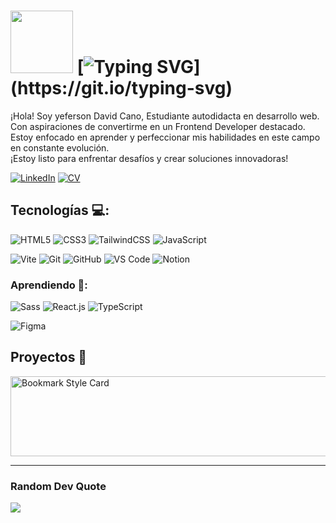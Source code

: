 # <img src="https://media.giphy.com/media/lGhBlBMIN2XsEteTN3/giphy.gif" width="100"/> [![Typing SVG](https://readme-typing-svg.herokuapp.com?font=Fira+Code&weight=500&duration=4000&pause=1000&width=435&lines=%C2%A1Hola!+%F0%9F%91%8B;Bienvenid%40+a+mi+espacio+en+GitHub.;%C2%A1encantado+de+tenerte+aqu%C3%AD!)](https://git.io/typing-svg)

¡Hola! Soy yeferson David Cano, Estudiante autodidacta en desarrollo web. Con aspiraciones de convertirme en un Frontend Developer destacado. Estoy enfocado en aprender y perfeccionar mis habilidades en este campo en constante evolución.<br>
¡Estoy listo para enfrentar desafíos y crear soluciones innovadoras!

[![LinkedIn](https://img.shields.io/badge/LinkedIn-0077B5?style=for-the-badge&logo=linkedin&logoColor=white)](https://co.linkedin.com/in/jefferson-david-cano-hernandez-94073874)
[![CV](https://img.shields.io/badge/DESCARGAR_CV-%23000000.svg?style=for-the-badge)](https://drive.google.com/file/d/128UmJBWd-gFSn50CLvQxwm47S8SJvAGL/view?usp=drive_link)



## Tecnologías 💻:
![HTML5](https://img.shields.io/badge/-HTML5-%23E44D27?style=for-the-badge&logo=html5&logoColor=ffffff)
![CSS3](https://img.shields.io/badge/-CSS3-%231572B6?style=for-the-badge&logo=css3&color=%23663399)
![TailwindCSS](https://img.shields.io/badge/-TailwindCSS-%231a202c?style=for-the-badge&logo=tailwind-css)
![JavaScript](https://img.shields.io/badge/JavaScript-F7DF1E?style=for-the-badge&logo=javascript&logoColor=black)

![Vite](https://img.shields.io/badge/-Vite-%23646CFF?style=for-the-badge&logo=vite&logoColor=ffffff)
![Git](https://img.shields.io/badge/-Git-%23F05032?style=for-the-badge&logo=git&logoColor=%23ffffff)
![GitHub](https://img.shields.io/badge/-GitHub-%23121011.svg?style=for-the-badge&logo=github&logoColor=white)
![VS Code](https://img.shields.io/badge/-VSCode-%23007ACC?style=for-the-badge&logo=visual-studio-code) 
![Notion](https://img.shields.io/badge/Notion-%23000000.svg?style=for-the-badge&logo=notion&logoColor=white)

### Aprendiendo 🧐:
![Sass](https://img.shields.io/badge/-Sass-%23CC6699?style=for-the-badge&logo=sass&logoColor=ffffff)
![React.js](https://img.shields.io/badge/-React.js-%232c3e50?style=for-the-badge&logo=react)
![TypeScript](https://img.shields.io/badge/-TypeScript-007ACC?style=for-the-badge&logo=typescript&logoColor=white)

![Figma](https://img.shields.io/badge/figma-%23F24E1E.svg?style=for-the-badge&logo=figma&logoColor=white) 

## Proyectos 📂
<a href="https://github.com/JeffersonD-art/Web-Trapiches" target="_blank">
  <img src="https://github.com/user-attachments/assets/79f6e126-c3c1-4cbf-8430-b1771717c420" width="720" height="128" alt="Bookmark Style Card">
</a>

---
### Random Dev Quote
![](https://quotes-github-readme.vercel.app/api?type=horizontal&theme=radical)

<!--- [![](https://visitcount.itsvg.in/api?id=JeffersonD-art&icon=7&color=1)](https://visitcount.itsvg.in) -->

<!-- Proudly created with GPRM ( https://gprm.itsvg.in ) -->



